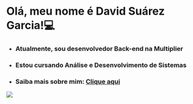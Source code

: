 <h1>
  Olá, meu nome é David Suárez Garcia!💻
</h1>
<ul>
  <li><h3>Atualmente, sou desenvolvedor Back-end na Multiplier</h3></li>
  <li><h3>Estou cursando Análise e Desenvolvimento de Sistemas</h3></li>
  <li><h3>Saiba mais sobre mim: <a href='https://david-garcia1402.github.io/personal-portfolio/' target='_blank'>Clique aqui</a></h3></li>
</ul>
<img align=center src="https://github-readme-stats.vercel.app/api?username=david-garcia1402&show_icons=true&theme=radical">
